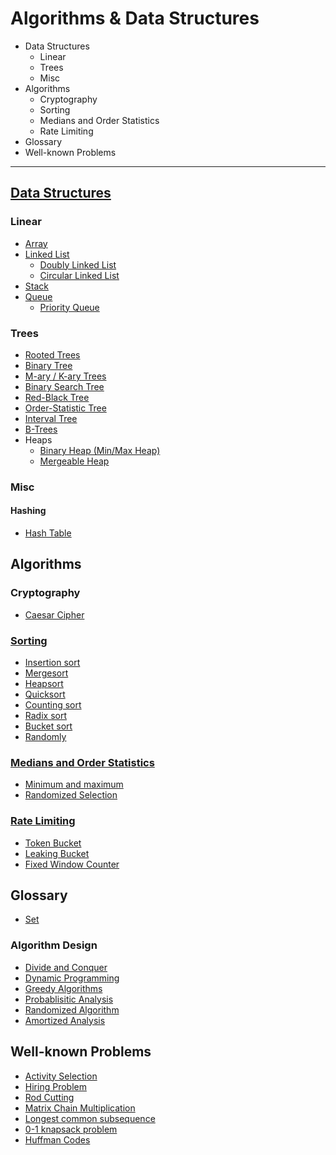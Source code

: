 # Algorithms & Data Structures

* Data Structures
    * Linear
    * Trees
    * Misc
* Algorithms
    * Cryptography
    * Sorting
    * Medians and Order Statistics
    * Rate Limiting
* Glossary
* Well-known Problems

---

## [Data Structures](ds)

### Linear

* [Array](ds/linear/array)
* [Linked List](ds/linear/linked-list)
    * [Doubly Linked List](ds/linear/linked-list/doubly)
    * [Circular Linked List](ds/linear/linked-list/circular)
* [Stack](ds/linear/stack)
* [Queue](ds/linear/queue)
    * [Priority Queue](ds/linear/queue/priority-queue)

### Trees

* [Rooted Trees](ds/trees)
* [Binary Tree](ds/trees/binary-tree)
* [M-ary / K-ary Trees](ds/trees/m-ary)
* [Binary Search Tree](ds/trees/bst)
* [Red-Black Tree](ds/trees/red-black-tree)
* [Order-Statistic Tree](ds/trees/order-statistic-tree)
* [Interval Tree](ds/trees/interval-tree)
* [B-Trees](ds/trees/b-trees)
* Heaps
  * [Binary Heap (Min/Max Heap)](ds/trees/heap/binary-heap)
  * [Mergeable Heap](ds/trees/heap/mergeable-heap)

### Misc

#### Hashing

* [Hash Table](ds/hashing/hash-table)

## Algorithms

### Cryptography

* [Caesar Cipher](crypto/caesar)

### [Sorting](sorting)

* [Insertion sort](sorting/insertion_sort)
* [Mergesort](sorting/mergesort)
* [Heapsort](sorting/heapsort)
* [Quicksort](sorting/quicksort)
* [Counting sort](sorting/counting_sort)
* [Radix sort](sorting/radix_sort)
* [Bucket sort](sorting/bucket_sort)
* [Randomly](sorting/randomly)

### [Medians and Order Statistics](statistics)

* [Minimum and maximum](statistics/min-max)
* [Randomized Selection](statistics/randomized-selection)

### [Rate Limiting](rate-limiting)

* [Token Bucket](rate-limiting/token-bucket)
* [Leaking Bucket](rate-limiting/leaking-bucket)
* [Fixed Window Counter](rate-limiting/fixed-window-counter)

## Glossary

* [Set](ds/set)

### Algorithm Design

* [Divide and Conquer](glossary/dq.md)
* [Dynamic Programming](glossary/dynamic-programming.md)
* [Greedy Algorithms](glossary/greedy-algorithms)
* [Probablisitic Analysis](glossary/probabilistic-analysis.md)
* [Randomized Algorithm](glossary/randomized-algo.md)
* [Amortized Analysis](glossary/amortized-analysis)

## Well-known Problems

* [Activity Selection](problems/activity-selection)
* [Hiring Problem](problems/hiring)
* [Rod Cutting](problems/rod-cutting)
* [Matrix Chain Multiplication](problems/matrix-chain-mult)
* [Longest common subsequence](problems/lcs)
* [0-1 knapsack problem](problems/0-1-knapsack)
* [Huffman Codes](problems/huffman-codes)
